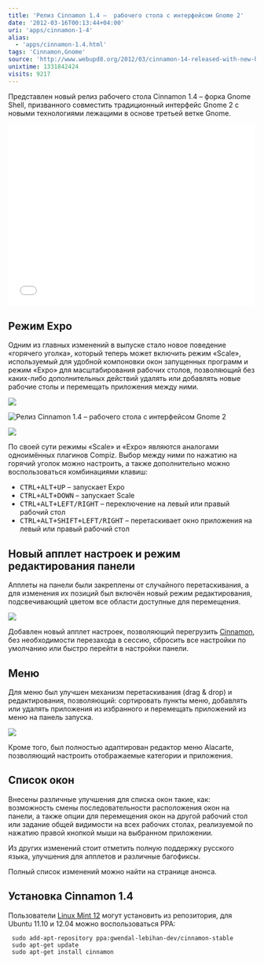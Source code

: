 ```yaml
---
title: 'Релиз Cinnamon 1.4 –  рабочего стола с интерфейсом Gnome 2'
date: '2012-03-16T00:13:44+04:00'
uri: 'apps/cinnamon-1-4'
alias: 
  - 'apps/cinnamon-1.4.html'
tags: 'Cinnamon,Gnome'
source: 'http://www.webupd8.org/2012/03/cinnamon-14-released-with-new-hot.html'
unixtime: 1331842424
visits: 9217
---
```

Представлен новый релиз рабочего стола Cinnamon 1.4 – форка Gnome Shell, призванного совместить традиционный интерфейс Gnome 2 с новыми технологиями лежащими в основе третьей ветке Gnome.

<iframe width="500" height="369" src="//www.youtube.com/embed/sWuxiDDepus" frameborder="0" allowfullscreen=""></iframe>

## Режим Expo

Одним из главных изменений в выпуске стало новое поведение «горячего уголка», который теперь может включить режим «Scale», используемый для удобной компоновки окон запущенных программ и режим «Expo» для масштабирования рабочих столов, позволяющий без каких-либо дополнительных действий удалять или добавлять новые рабочие столы и перемещать приложения между ними.

[![](img/2012/03/16/00-00/cinnamon-1-5-6839369104-o.jpg)](img/2012/03/16/00-00/cinnamon-1-5-6839369104-o.jpg)

![Релиз Cinnamon 1.4 –  рабочего стола с интерфейсом Gnome 2](img/2012/03/16/00-00/cinnamon-1-4-6985490133-o.jpg)

[![](img/2012/03/16/00-00/cinnamon-1-3-6839368274-o.jpg)](img/2012/03/16/00-00/cinnamon-1-3-6839368274-o.jpg)

По своей сути режимы «Scale» и «Expo» являются аналогами одноимённых плагинов Compiz. Выбор между ними по нажатию на горячий уголок можно настроить, а также дополнительно можно воспользоваться комбинациями клавиш:

*   <kbd>CTRL+ALT+UP</kbd> – запускает Expo
*   <kbd>CTRL+ALT+DOWN</kbd> – запускает Scale
*   <kbd>CTRL+ALT+LEFT/RIGHT</kbd> – переключение на левый или правый рабочий стол
*   <kbd>CTRL+ALT+SHIFT+LEFT/RIGHT</kbd> – перетаскивает окно приложения на левый или правый рабочий стол

## Новый апплет настроек и режим редактирования панели

Апплеты на панели были закреплены от случайного перетаскивания, а для изменения их позиций был включён новый режим редактирования, подсвечивающий цветом все области доступные для перемещения.

[![](img/2012/03/16/00-00/cinnamon-1-2-6839369664-o.jpg)](img/2012/03/16/00-00/cinnamon-1-2-6839369664-o.jpg)

Добавлен новый апплет настроек, позволяющий перегрузить [Cinnamon](apps/cinnamon-1-3), без необходимости перезахода в сессию, сбросить все настройки по умолчанию или быстро перейти в настройки панели.

## Меню

Для меню был улучшен механизм перетаскивания (drag & drop) и редактирования, позволяющий: сортировать пункты меню, добавлять или удалять приложения из избранного и перемещать приложений из меню на панель запуска.

[![](img/2012/03/16/00-00/cinnamon-1-1-6839369474-o.jpg)](img/2012/03/16/00-00/cinnamon-1-1-6839369474-o.jpg)

Кроме того, был полностью адаптирован редактор меню Alacarte, позволяющий настроить отображаемые категории и приложения.

## Список окон

Внесены различные улучшения для списка окон такие, как: возможность смены последовательности расположения окон на панели, а также опции для перемещения окон на другой рабочий стол или задание общей видимости на всех рабочих столах, реализуемой по нажатию правой кнопкой мыши на выбранном приложении.

Из других изменений стоит отметить полную поддержку русского языка, улучшения для апплетов и различные багофиксы.

Полный список изменений можно найти на странице анонса.

## Установка Cinnamon 1.4

Пользователи [Linux Mint 12](news/linux-mint-12) могут установить из репозитория, для Ubuntu 11.10 и 12.04 можно воспользоваться PPA:

```
 sudo add-apt-repository ppa:gwendal-lebihan-dev/cinnamon-stable
 sudo apt-get update
 sudo apt-get install cinnamon
```
